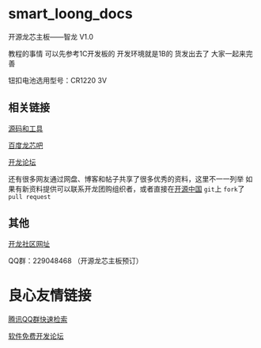 #    smart_loong_docs

开源龙芯主板——智龙 V1.0

教程的事情 可以先参考1C开发板的 开发环境就是1B的
货发出去了 大家一起来完善

钮扣电池选用型号：CR1220 3V

##    相关链接

[源码和工具](http://u.720life.cn/g/a109a0615ed740cf52cdd9f7a4793a4187b8c81d1cf3336c20ce30916488310e) 

[百度龙芯吧](http://u.720life.cn/g/7d17ac346ff0659d87be7b6fa5c8f817c80c4495f13fd70625098fadeff88fba89542b8af2159c69b78a88b9dc9f8fde390f17aa3acea7fba247d0cefe6c2524) 

[开龙论坛](http://u.720life.cn/g/ba195b6b71b2f19f8829efb950dff02687c97f34060d3588b53443bd54b3e787) 

还有很多网友通过网盘、博客和帖子共享了很多优秀的资料，这里不一一列举
如果有新资料提供可以联系开龙团购组织者，或者直接在[开源中国](http://u.720life.cn/g/3e7e8f170da15d1979f4c6b1321cc36b3d9ba13fb2ceb692818c2d44d4fd49e788f803ea195b5e8e4b5c368da37511095859d2b0ea0349cf8c556b8114e939eb)  `git`上 `fork`了 `pull request`


## 其他

[开龙社区网址](http://u.720life.cn/g/ba195b6b71b2f19f8829efb950dff026a0827e1a95059a6030b961ea965bdea3) 

QQ群：229048468 （开源龙芯主板预订）



 # 良心友情链接

[腾讯QQ群快速检索](http://u.720life.cn/s/8cf73f7c)

[软件免费开发论坛](http://u.720life.cn/s/bbb01dc0)